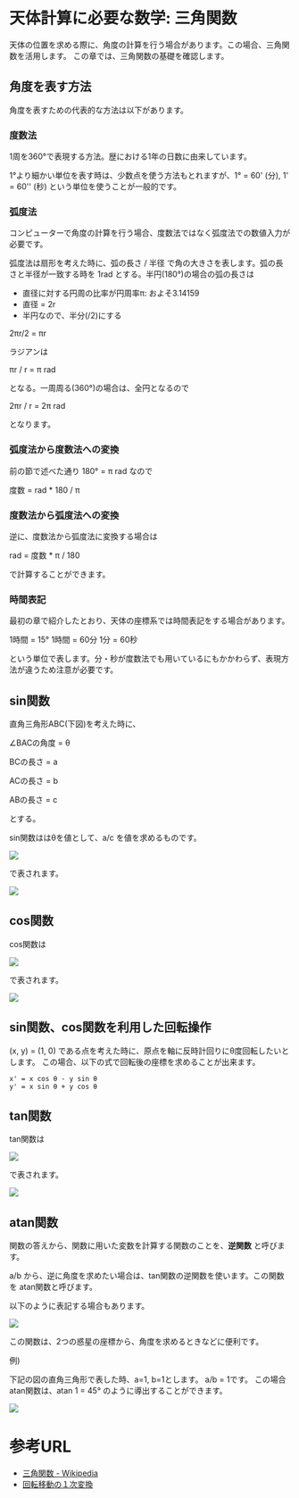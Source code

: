 # 天体計算に必要な数学: 三角関数

天体の位置を求める際に、角度の計算を行う場合があります。この場合、三角関数を活用します。
この章では、三角関数の基礎を確認します。

## 角度を表す方法

角度を表すための代表的な方法は以下があります。

### 度数法

1周を360°で表現する方法。歴における1年の日数に由来しています。

1°より細かい単位を表す時は、少数点を使う方法もとれますが、1° = 60' (分), 1' = 60'' (秒)
という単位を使うことが一般的です。

###  弧度法

コンピューターで角度の計算を行う場合、度数法ではなく弧度法での数値入力が必要です。

弧度法は扇形を考えた時に、弧の長さ / 半径 で角の大きさを表します。弧の長さと半径が一致する時を 1rad とする。半円(180°)の場合の弧の長さは

- 直径に対する円周の比率が円周率π: およそ3.14159
- 直径 = 2r
- 半円なので、半分(/2)にする

2πr/2 = πr

ラジアンは

πr / r = π rad

となる。一周周る(360°)の場合は、全円となるので

2πr / r = 2π rad

となります。

### 弧度法から度数法への変換

前の節で述べた通り 180° = π rad なので

度数 = rad * 180 / π

### 度数法から弧度法への変換

逆に、度数法から弧度法に変換する場合は

rad = 度数 * π / 180

で計算することができます。

### 時間表記

最初の章で紹介したとおり、天体の座標系では時間表記をする場合があります。

1時間 = 15°
1時間 = 60分
1分 = 60秒

という単位で表します。分・秒が度数法でも用いているにもかかわらず、表現方法が違うため注意が必要です。

## sin関数

直角三角形ABC(下図)を考えた時に、

∠BACの角度 = θ 

BCの長さ = a

ACの長さ = b

ABの長さ = c

とする。

sin関数ははθを値として、a/c を値を求めるものです。

![](./images/3_m_1.svg)

で表されます。


![](./images/3_1_triangle.png)

## cos関数

cos関数は

![](./images/3_m_2.svg)

で表されます。


![](./images/3_1_triangle.png)

## sin関数、cos関数を利用した回転操作

(x, y) = (1, 0) である点を考えた時に、原点を軸に反時計回りにθ度回転したいとします。
この場合、以下の式で回転後の座標を求めることが出来ます。

```
x' = x cos θ - y sin θ
y' = x sin θ + y cos θ
```

## tan関数

tan関数は

![](./images/3_m_3.svg)

で表されます。

![](./images/3_1_triangle.png)


## atan関数

関数の答えから、関数に用いた変数を計算する関数のことを、**逆関数** と呼びます。

a/b から、逆に角度を求めたい場合は、tan関数の逆関数を使います。この関数を atan関数と呼びます。

以下のように表記する場合もあります。

![](./images/3_m_4.svg)

この関数は、2つの惑星の座標から、角度を求めるときなどに便利です。

例)

下記の図の直角三角形で表した時、a=1, b=1とします。
a/b = 1です。
この場合 atan関数は、atan 1 = 45° のように導出することができます。

![](./images/3_1_triangle.png)

# 参考URL

- [三角関数 - Wikipedia](https://ja.wikipedia.org/wiki/%E4%B8%89%E8%A7%92%E9%96%A2%E6%95%B0)
- [回転移動の１次変換](http://www.geisya.or.jp/~mwm48961/kou2/linear_image3.html)
